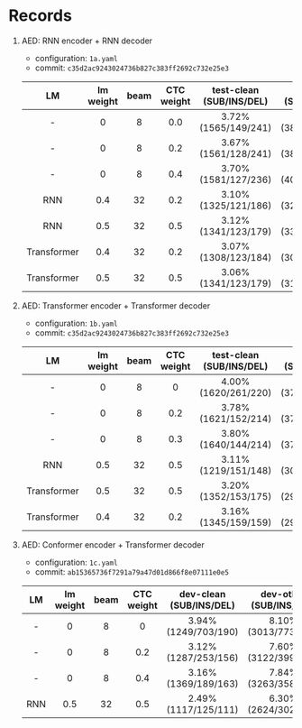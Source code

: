 # Records

1. AED: RNN encoder + RNN decoder

    * configuration: `1a.yaml`
    * commit: `c35d2ac9243024736b827c383ff2692c732e25e3`

    | LM | lm weight | beam | CTC weight | test-clean (SUB/INS/DEL) | test-other (SUB/INS/DEL) |
    |:---:|:---:|:---:|:---:|:---:|:---:|
    | - | 0 | 8 | 0.0 | 3.72% (1565/149/241) | 9.25% (3889/358/595) |
    | - | 0 | 8 | 0.2 | 3.67% (1561/128/241) | 9.12% (3851/336/585) |
    | - | 0 | 8 | 0.4 | 3.70% (1581/127/236) | 9.54% (4010/371/611) |
    | RNN | 0.4 | 32 | 0.2 | 3.10% (1325/121/186) | 7.72% (3258/331/453) |
    | RNN | 0.5 | 32 | 0.5 | 3.12% (1341/123/179) | 7.93% (3307/382/461) |
    | Transformer | 0.4 | 32 | 0.2 | 3.07% (1308/123/184) | 7.36% (3071/328/453) |
    | Transformer | 0.5 | 32 | 0.5 | 3.06% (1341/123/179) | 7.59% (3160/355/457) |

2. AED: Transformer encoder + Transformer decoder

    * configuration: `1b.yaml`
    * commit: `c35d2ac9243024736b827c383ff2692c732e25e3`

    | LM | lm weight | beam | CTC weight | test-clean (SUB/INS/DEL) | test-other (SUB/INS/DEL) |
    |:---:|:---:|:---:|:---:|:---:|:---:|
    | - | 0 | 8 | 0 | 4.00% (1620/261/220) | 9.05% (3728/498/513) |
    | - | 0 | 8 | 0.2 | 3.78% (1621/152/214) | 8.86% (3748/401/490) |
    | - | 0 | 8 | 0.3 | 3.80% (1640/144/214) | 8.94% (3788/401/492) |
    | RNN | 0.5 | 32 | 0.5 | 3.11% (1219/151/148) | 7.61% (3096/522/367) |
    | Transformer | 0.5 | 32 | 0.5 | 3.20% (1352/153/175) | 7.23% (2956/466/361) |
    | Transformer | 0.4 | 32 | 0.2 | 3.16% (1345/159/159) | 7.12% (2901/463/365) |

3. AED: Conformer encoder + Transformer decoder

    * configuration: `1c.yaml`
    * commit: `ab15365736f7291a79a47d01d866f8e07111e0e5`

    | LM | lm weight | beam | CTC weight | dev-clean (SUB/INS/DEL) | dev-other (SUB/INS/DEL) | test-clean (SUB/INS/DEL) | test-other (SUB/INS/DEL) |
    |:---:|:---:|:---:|:---:|:---:|:---:|:---:|:---:|
    | - | 0 | 8 | 0 | 3.94% (1249/703/190) | 8.10% (3013/773/342) | 4.24% (1372/695/164) | 8.15% (3108/758/402) |
    | - | 0 | 8 | 0.2 | 3.12% (1287/253/156) | 7.60% (3122/399/352) | 3.68% (1369/339/226) | 7.68% (3145/474/402) |
    | - | 0 | 8 | 0.4 | 3.16% (1369/189/163) | 7.84% (3263/358/371) | 3.53% (1442/196/218) | 7.85% (3285/407/416) |
    | RNN | 0.5 | 32 | 0.5 | 2.49% (1117/125/111) | 6.30% (2624/302/286) | 2.97% (1265/144/155) | 6.57% (2752/350/339) |
